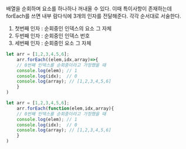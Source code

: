 배열을 순회하며 요소를 하나하나 꺼내올 수 있다.
이때 특이사항이 존재하는데
forEach를 쓰면 내부 람다식에 3개의 인자를 전달해준다.
각각 순서대로 서술한다.
1. 첫번째 인자 : 순회중인 인덱스의 요소 그 자체
2. 두번째 인자 : 순회중인 인덱스 번호
3. 세번째 인자 : 순회중인 요소 그 자체

```js
let arr = [1,2,3,4,5,6];
	arr.forEach((elem,idx,array)=>{
	// 0번째 인덱스를 순회중이라고 가정했을 때
	console.log(elem); // 1
	console.log(idx);  // 0
	console.log(array); // [1,2,3,4,5,6]
	}
)

let arr = [1,2,3,4,5,6];
	arr.forEach(function(elem,idx,array){
	// 0번째 인덱스를 순회중이라고 가정했을 때
	console.log(elem); // 1
	console.log(idx);  // 0
	console.log(array); // [1,2,3,4,5,6]
	}
)
```